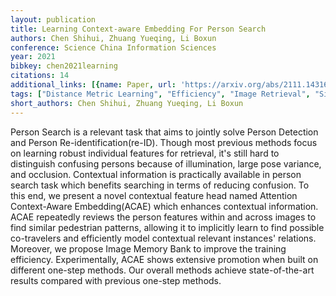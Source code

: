 ```yaml
---
layout: publication
title: Learning Context-aware Embedding For Person Search
authors: Chen Shihui, Zhuang Yueqing, Li Boxun
conference: Science China Information Sciences
year: 2021
bibkey: chen2021learning
citations: 14
additional_links: [{name: Paper, url: 'https://arxiv.org/abs/2111.14316'}]
tags: ["Distance Metric Learning", "Efficiency", "Image Retrieval", "Similarity Search"]
short_authors: Chen Shihui, Zhuang Yueqing, Li Boxun
---
```

Person Search is a relevant task that aims to jointly solve Person Detection
and Person Re-identification(re-ID). Though most previous methods focus on
learning robust individual features for retrieval, it's still hard to
distinguish confusing persons because of illumination, large pose variance, and
occlusion. Contextual information is practically available in person search
task which benefits searching in terms of reducing confusion. To this end, we
present a novel contextual feature head named Attention Context-Aware
Embedding(ACAE) which enhances contextual information. ACAE repeatedly reviews
the person features within and across images to find similar pedestrian
patterns, allowing it to implicitly learn to find possible co-travelers and
efficiently model contextual relevant instances' relations. Moreover, we
propose Image Memory Bank to improve the training efficiency. Experimentally,
ACAE shows extensive promotion when built on different one-step methods. Our
overall methods achieve state-of-the-art results compared with previous
one-step methods.